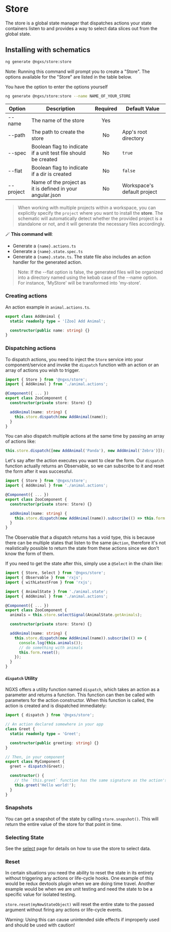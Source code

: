 # Store

The store is a global state manager that dispatches actions your state containers listen to and provides a way to select data slices out from the global state.

## Installing with schematics

```bash
ng generate @ngxs/store:store
```

Note: Running this command will prompt you to create a "Store". The options available for the "Store" are listed in the table below.

You have the option to enter the options yourself

```bash
ng generate @ngxs/store:store --name NAME_OF_YOUR_STORE
```

| Option    | Description                                                    | Required | Default Value               |
| --------- | -------------------------------------------------------------- | :------: | --------------------------- |
| --name    | The name of the store                                          |   Yes    |                             |
| --path    | The path to create the store                                   |    No    | App's root directory        |
| --spec    | Boolean flag to indicate if a unit test file should be created |    No    | `true`                      |
| --flat    | Boolean flag to indicate if a dir is created                   |    No    | `false`                     |
| --project | Name of the project as it is defined in your angular.json      |    No    | Workspace's default project |

> When working with multiple projects within a workspace, you can explicitly specify the `project` where you want to install the **store**. The schematic will automatically detect whether the provided project is a standalone or not, and it will generate the necessary files accordingly.

🪄 **This command will**:

- Generate a `{name}.actions.ts`
- Generate a `{name}.state.spec.ts`
- Generate a `{name}.state.ts`. The state file also includes an action handler for the generated action.

> Note: If the --flat option is false, the generated files will be organized into a directory named using the kebab case of the --name option. For instance, 'MyStore' will be transformed into 'my-store'.

### Creating actions

An action example in `animal.actions.ts`.

```ts
export class AddAnimal {
  static readonly type = '[Zoo] Add Animal';

  constructor(public name: string) {}
}
```

### Dispatching actions

To dispatch actions, you need to inject the `Store` service into your component/service and invoke the `dispatch` function with an action or an array of actions you wish to trigger.

```ts
import { Store } from '@ngxs/store';
import { AddAnimal } from './animal.actions';

@Component({ ... })
export class ZooComponent {
  constructor(private store: Store) {}

  addAnimal(name: string) {
    this.store.dispatch(new AddAnimal(name));
  }
}
```

You can also dispatch multiple actions at the same time by passing an array of actions like:

```ts
this.store.dispatch([new AddAnimal('Panda'), new AddAnimal('Zebra')]);
```

Let's say after the action executes you want to clear the form. Our `dispatch` function actually returns an Observable, so we can subscribe to it and reset the form after it was successful.

```ts
import { Store } from '@ngxs/store';
import { AddAnimal } from './animal.actions';

@Component({ ... })
export class ZooComponent {
  constructor(private store: Store) {}

  addAnimal(name: string) {
    this.store.dispatch(new AddAnimal(name)).subscribe(() => this.form.reset());
  }
}
```

The Observable that a dispatch returns has a void type, this is because there can be multiple states that listen to the same `@Action`, therefore it's not realistically possible to return the state from these actions since we don't know the form of them.

If you need to get the state after this, simply use a `@Select` in the chain like:

```ts
import { Store, Select } from '@ngxs/store';
import { Observable } from 'rxjs';
import { withLatestFrom } from 'rxjs';

import { AnimalState } from './animal.state';
import { AddAnimal } from './animal.actions';

@Component({ ... })
export class ZooComponent {
  animals = this.store.selectSignal(AnimalState.getAnimals);

  constructor(private store: Store) {}

  addAnimal(name: string) {
    this.store.dispatch(new AddAnimal(name)).subscribe(() => {
      console.log(this.animals());
      // do something with animals
      this.form.reset();
    });
  }
}
```

#### `dispatch` Utility

NGXS offers a utility function named `dispatch`, which takes an action as a parameter and returns a function. This function can then be called with parameters for the action constructor. When this function is called, the action is created and is dispatched immediately:

```ts
import { dispatch } from '@ngxs/store';

// An action declared somewhere in your app
class Greet {
  static readonly type = 'Greet';

  constructor(public greeting: string) {}
}

// Then, in your component
export class MyComponent {
  greet = dispatch(Greet);

  constructor() {
    // the `this.greet` function has the same signature as the action's constructor!
    this.greet('Hello world!');
  }
}
```

### Snapshots

You can get a snapshot of the state by calling `store.snapshot()`. This will return the entire value of the store for that point in time.

### Selecting State

See the [select](../select/) page for details on how to use the store to select data.

### Reset

In certain situations you need the ability to reset the state in its entirety without triggering any actions or life-cycle hooks. One example of this would be redux devtools plugin when we are doing time travel. Another example would be when we are unit testing and need the state to be a specific value for isolated testing.

`store.reset(myNewStateObject)` will reset the entire state to the passed argument without firing any actions or life-cycle events.

Warning: Using this can cause unintended side effects if improperly used and should be used with caution!
